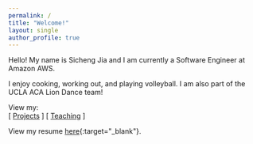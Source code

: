 ```yaml
---
permalink: /
title: "Welcome!"
layout: single
author_profile: true
---
```


Hello! My name is Sicheng Jia and I am currently a Software Engineer at Amazon AWS.

I enjoy cooking, working out, and playing volleyball. I am also part of the UCLA ACA Lion Dance team!

View my:\
\[ [Projects](./_pages/projects.md) \] \[ [Teaching](./_pages/teaching.md) \]

View my resume [here](./assets/sicheng_jia_resume.pdf){:target="_blank"}.